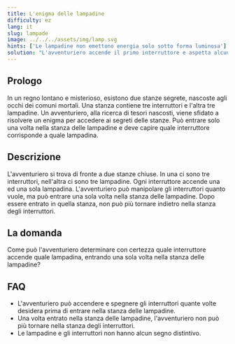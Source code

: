 ```yaml
---
title: L'enigma delle lampadine
difficulty: ez
lang: it
slug: lampade
image: ../../../assets/img/lamp.svg
hints: ['Le lampadine non emettono energia solo sotto forma luminosa']
solution: "L'avventuriero accende il primo interruttore e aspetta alcuni minuti. Dopo aver aspettato, spegne il primo interruttore, accende il secondo ed entra nella stanza delle lampadine. La lampadina che è accesa corrisponde al secondo interruttore, poiché è l'unico che è attualmente acceso. La lampadina che è spenta ma calda al tatto corrisponde al primo interruttore, poiché è stato acceso abbastanza a lungo da riscaldare la lampadina ma ora è spento. La lampadina che è spenta e fredda corrisponde al terzo interruttore, poiché non è mai stato acceso. Così facendo, l'avventuriero può con certezza associare ogni interruttore alla sua corrispondente lampadina."
---
```


## Prologo

In un regno lontano e misterioso, esistono due stanze segrete, nascoste agli occhi dei comuni mortali. Una stanza contiene tre interruttori e l'altra tre lampadine. Un avventuriero, alla ricerca di tesori nascosti, viene sfidato a risolvere un enigma per accedere ai segreti delle stanze. Può entrare solo una volta nella stanza delle lampadine e deve capire quale interruttore corrisponde a quale lampadina.

## Descrizione

L'avventuriero si trova di fronte a due stanze chiuse. In una ci sono tre interruttori, nell'altra ci sono tre lampadine. Ogni interruttore accende una ed una sola lampadina. L'avventuriero può manipolare gli interruttori quanto vuole, ma può entrare una sola volta nella stanza delle lampadine. Dopo essere entrato in quella stanza, non può più tornare indietro nella stanza degli interruttori.

## La domanda

Come può l'avventuriero determinare con certezza quale interruttore accende quale lampadina, entrando una sola volta nella stanza delle lampadine?

## FAQ

- L'avventuriero può accendere e spegnere gli interruttori quante volte desidera prima di entrare nella stanza delle lampadine.
- Una volta entrato nella stanza delle lampadine, l'avventuriero non può più tornare nella stanza degli interruttori.
- Le lampadine e gli interruttori non hanno alcun segno distintivo.

